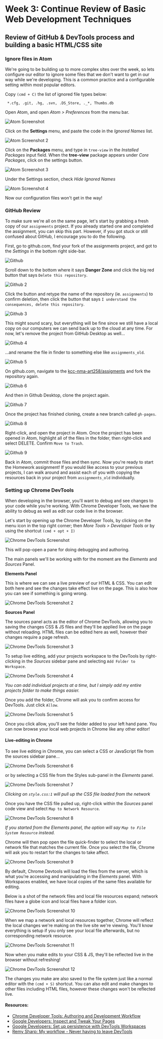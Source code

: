 # Week 3: Continue Review of Basic Web Development Techniques

## Review of GitHub & DevTools process and building a basic HTML/CSS site

### Ignore files in Atom

We're going to be building up to more complex sites over the week, so lets configure our editor to ignore some
files that we don't want to get in our way while we're developing. This is a common practice and a configurable setting within most popular editors.

Copy `(cmd + C)` the list of ignored file types below:

```git
 *.cfg, .git, .hg, .svn, .DS_Store, ._*, Thumbs.db
```

Open Atom, and open *Atom > Preferences* from the menu bar.

![Atom Screenshot](images/atom-screenshot-1.png)

Click on the **Settings** menu, and paste the code in the *Ignored Names* list.

![Atom Screenshot 2](images/atom-screenshot-2.png)

Click on the **Packages** menu, and type in `tree-view` in the *Installed Packages* input field. When the **tree-view** package appears under *Core Packages*, click on the settings button.

![Atom Screenshot 3](images/atom-screenshot-3.png)

Under the Settings section, check *Hide Ignored Names*

![Atom Screenshot 4](images/atom-screenshot-4.png)

Now our configuration files won't get in the way!

### GitHub Review

To make sure we're all on the same page, let's start by grabbing a fresh copy of our `assignments` project. If you already started one and completed the assignment, you can skip this part. However, if you got stuck or still confused about GitHub, I encourage you to do the following.

First, go to github.com, find your fork of the assignments project, and got to the *Settings* in the bottom right side-bar.

![Github](images/github-1.png)

Scroll down to the bottom where it says **Danger Zone** and click the big red button that says `Delete this repository`.

![Github 2](images/github-2.png)

Click the button and retype the name of the repository (ie. `assignments`) to confirm deletion, then click the button that says `I understand the consequences, delete this repository`.

![Github 3](images/github-3.png)

This might sound scary, but everything will be fine since we still have a local copy on our computers we can send back up to the cloud at any time. For now, let's remove the project from GitHub Desktop as well...

![Github 4](images/github-4.png)

...and rename the file in finder to something else like `assignments_old`.

![Github 5](images/github-5.png)

On github.com, navigate to the [kcc-nma-art258/assigments](https://github.com/kcc-nma-art258/assignments) and fork the repository again.

![Github 6](images/github-6.png)

And then in Github Desktop, clone the project again.

![Github 7](images/github-7.png)

Once the project has finished cloning, create a new branch called `gh-pages`.

![Github 8](images/github-8.png)

Right-click, and open the project in Atom. Once the project has been opened in Atom, highlight all of the files in the folder, then right-click and select DELETE. Confirm `Move to Trash`.

![Github 9](images/github-9.png)

Back in Atom, commit those files and then sync. Now you're ready to start the Homework assignment! If you would like access to your previous projects, I can walk around and assist each of you with copying the resources back in your project from `assignments_old` individually.

### Setting up Chrome DevTools

When developing in the browser, you'll want to debug and see changes to your code while you're working. With Chrome Developer Tools, we have the ability to debug as well as edit our code live in the browser.

Let's start by opening up the Chrome Developer Tools, by clicking on the menu icon in the top right corner; then *More Tools > Developer Tools* or by using the shortcut `(cmd + opt + I)`

![Chrome DevTools Screenshot](images/chrome-devtools-1.png)

This will pop-open a pane for doing debugging and authoring.

The main panels we'll be working with for the moment are the *Elements* and *Sources* Panel.

**Elements Panel**

This is where we can see a live preview of our HTML & CSS. You can edit both here and see the changes take effect live on the page. This is also how you can see if something is going wrong.

![Chrome DevTools Screenshot 2](images/chrome-devtools-2.png)

**Sources Panel**

The sources panel acts as the editor of Chrome DevTools, allowing you to saving the changes CSS & JS files and they'll be applied live on the page without reloading. HTML files can be edited here as well, however their changes require a page refresh.

![Chrome DevTools Screenshot 3](images/chrome-devtools-3.png)

To setup live editing, add your projects workspace to the DevTools by right-clicking in the *Sources* sidebar pane and selecting `Add Folder to Workspace`.

![Chrome DevTools Screenshot 4](images/chrome-devtools-4.png)

*You can add individual projects at a time, but I simply add my entire *projects* folder to make things easier.*

Once you add the folder, Chrome will ask you to confirm access for DevTools. Just click `Allow`.

![Chrome DevTools Screenshot 5](images/chrome-devtools-5.png)

Once you click allow, you'll see the folder added to your left hand pane. You can now browse your local web projects in Chrome like any other editor!

#### Live-editing in Chrome

To see live editing in Chrome, you can select a CSS or JavaScript file from the sources sidebar pane...

![Chrome DevTools Screenshot 6](images/chrome-devtools-6.png)

or by selecting a CSS file from the Styles sub-panel in the *Elements* panel.

![Chrome DevTools Screenshot 7](images/chrome-devtools-7.png)

*Clicking on `style.css:1` will pull up the CSS file loaded from the network*

Once you have the CSS file pulled up, right-click within the *Sources* panel code view and select `Map to Network Resource`.

![Chrome DevTools Screenshot 8](images/chrome-devtools-8.png)

*If you started from the Elements panel, the option will say `Map to File System Resource` instead.*

Chrome will then pop open the file quick-finder to select the local or network file that matches the current file. Once you select the file, Chrome will ask you to restart for the changes to take affect.

![Chrome DevTools Screenshot 9](images/chrome-devtools-9.png)

By default, Chrome Devtools will load the files from the server, which is what you're accessing and manipulating in the *Elements* panel. With Workspaces enabled, we have local copies of the same files available for editing.

Below is a shot of the network files and local file resources expand; network files have a globe icon and local files have a folder icon.

![Chrome DevTools Screenshot 10](images/chrome-devtools-10.png)

When we map a network and local resources together, Chrome will reflect the local changes we're making on the live site we're viewing. You'll know everything is setup if you only see your local file afterwards, but no corresponding network resource.

![Chrome DevTools Screenshot 11](images/chrome-devtools-11.png)

Now when you make edits to your CSS & JS, they'll be reflected live in the browser without refreshing!

![Chrome DevTools Screenshot 12](images/devtools-live-edit.gif)

The changes you make are also saved to the file system just like a normal editor with the `(cmd + S)` shortcut. You can also edit and make changes to other files including HTML files, however these changes won't be reflected live.

#### Resources:
- [Chrome Developer Tools: Authoring and Development Workflow](https://developer.chrome.com/devtools/docs/authoring-development-workflow)
- [Google Developers: Inspect and Tweak Your Pages](https://developers.google.com/web/tools/iterate/inspect-styles/basics)
- [Google Developers: Set up persistence with DevTools Workspaces](https://developers.google.com/web/tools/setup/workspace/setup-workflow)
- [Remy Sharp: My workflow - Never having to leave DevTools](https://remysharp.com/2012/12/21/my-workflow-never-having-to-leave-devtools)
